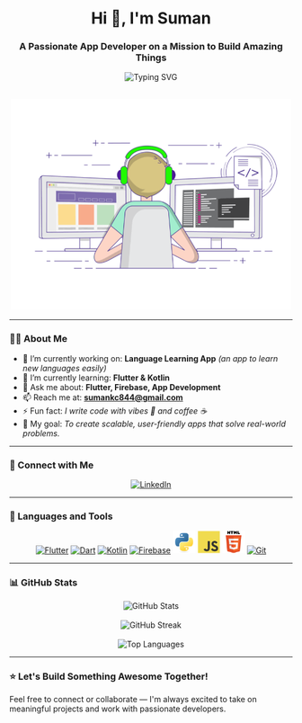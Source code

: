 <h1 align="center">Hi 👋, I'm Suman</h1>
<h3 align="center"> A Passionate App Developer on a Mission to Build Amazing Things </h3>

<p align="center">
  <img src="https://readme-typing-svg.herokuapp.com?font=Fira+Code&weight=500&size=22&pause=1000&color=F7B731&center=true&width=600&lines=Flutter+Developer+%7C+Firebase+%7C+Kotlin;Let's+build+amazing+Apps+%F0%9F%93%B1" alt="Typing SVG" />
</p>

<br/>

<div align="center">
  <img alt="Coding" width="500" src="https://raw.githubusercontent.com/devSouvik/devSouvik/master/gif3.gif">
</div>

---

### 👨‍💻 About Me

- 🔭 I’m currently working on: **Language Learning App** *(an app to learn new languages easily)*  
- 🌱 I’m currently learning: **Flutter & Kotlin**  
- 💬 Ask me about: **Flutter, Firebase, App Development**  
- 📫 Reach me at: **sumankc844@gmail.com**  
- ⚡ Fun fact: *I write code with vibes 🎵 and coffee ☕*  
- 🎯 My goal: *To create scalable, user-friendly apps that solve real-world problems.*

---

### 📌 Connect with Me

<p align="center">
  <a href="https://www.linkedin.com/in/suman-kc-02634b263/" target="_blank">
    <img src="https://raw.githubusercontent.com/rahuldkjain/github-profile-readme-generator/master/src/images/icons/Social/linked-in-alt.svg" alt="LinkedIn" height="30" width="40" />
  </a>
</p>

---

### 🔧 Languages and Tools

<p align="center">
  <a href="https://flutter.dev/" target="_blank"><img src="https://www.vectorlogo.zone/logos/flutterio/flutterio-icon.svg" alt="Flutter" width="40" height="40" /></a>
  <a href="https://dart.dev/" target="_blank"><img src="https://www.vectorlogo.zone/logos/dartlang/dartlang-icon.svg" alt="Dart" width="40" height="40" /></a>
  <a href="https://developer.android.com/kotlin" target="_blank"><img src="https://upload.wikimedia.org/wikipedia/commons/7/74/Kotlin_Icon.png" alt="Kotlin" width="40" height="40" /></a>
  <a href="https://firebase.google.com/" target="_blank"><img src="https://www.vectorlogo.zone/logos/firebase/firebase-icon.svg" alt="Firebase" width="40" height="40" /></a>
  <a href="https://www.python.org/" target="_blank"><img src="https://raw.githubusercontent.com/devicons/devicon/master/icons/python/python-original.svg" alt="Python" width="40" height="40" /></a>
  <a href="https://developer.mozilla.org/en-US/docs/Web/JavaScript" target="_blank"><img src="https://raw.githubusercontent.com/devicons/devicon/master/icons/javascript/javascript-original.svg" alt="JavaScript" width="40" height="40" /></a>
  <a href="https://www.w3.org/html/" target="_blank"><img src="https://raw.githubusercontent.com/devicons/devicon/master/icons/html5/html5-original-wordmark.svg" alt="HTML5" width="40" height="40" /></a>
  <a href="https://git-scm.com/" target="_blank"><img src="https://www.vectorlogo.zone/logos/git-scm/git-scm-icon.svg" alt="Git" width="40" height="40" /></a>
</p>

---

### 📊 GitHub Stats

<div align="center">
  <img src="https://github-readme-stats.vercel.app/api?username=SUMANKC7&show_icons=true&theme=tokyonight" alt="GitHub Stats" width="500"/>
  <br/><br/>
  <img src="https://github-readme-streak-stats.herokuapp.com/?user=SUMANKC7&theme=tokyonight" alt="GitHub Streak" width="500"/>
  <br/><br/>
  <img src="https://github-readme-stats.vercel.app/api/top-langs?username=SUMANKC7&show_icons=true&layout=compact&theme=tokyonight" alt="Top Languages" width="500"/>
</div>

---

### ⭐ Let's Build Something Awesome Together!

Feel free to connect or collaborate — I'm always excited to take on meaningful projects and work with passionate developers.

